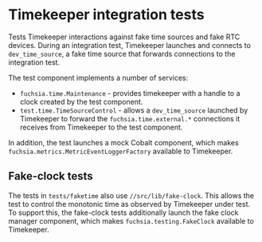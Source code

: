 # Timekeeper integration tests

Tests Timekeeper interactions against fake time sources and fake RTC devices.
During an integration test, Timekeeper launches and connects to
`dev_time_source`, a fake time source that forwards connections to the
integration test.

The test component implements a number of services:
 * `fuchsia.time.Maintenance` - provides timekeeper with a handle to a clock
 created by the test component.
 * `test.time.TimeSourceControl` - allows a `dev_time_source` launched
 by Timekeeper to forward the `fuchsia.time.external.*` connections it receives from
 Timekeeper to the test component.

In addition, the test launches a mock Cobalt component, which makes
`fuchsia.metrics.MetricEventLoggerFactory` available to Timekeeper.

## Fake-clock tests
The tests in `tests/faketime` also use `//src/lib/fake-clock`. This allows
the test to control the monotonic time as observed by Timekeeper under test. To
support this, the fake-clock tests additionally launch the fake clock manager
component, which makes `fuchsia.testing.FakeClock` available to Timekeeper.

